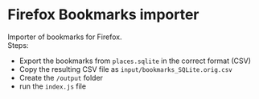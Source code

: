 # Firefox Bookmarks importer
Importer of bookmarks for Firefox.\
Steps:
 - Export the bookmarks from `places.sqlite` in the correct format (CSV)
 - Copy the resulting CSV file as `input/bookmarks_SQLite.orig.csv`
 - Create the `/output` folder
 - run the `index.js` file
